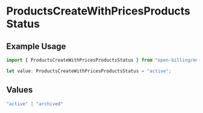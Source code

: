 # ProductsCreateWithPricesProductsStatus

## Example Usage

```typescript
import { ProductsCreateWithPricesProductsStatus } from "open-billing/models/operations";

let value: ProductsCreateWithPricesProductsStatus = "active";
```

## Values

```typescript
"active" | "archived"
```